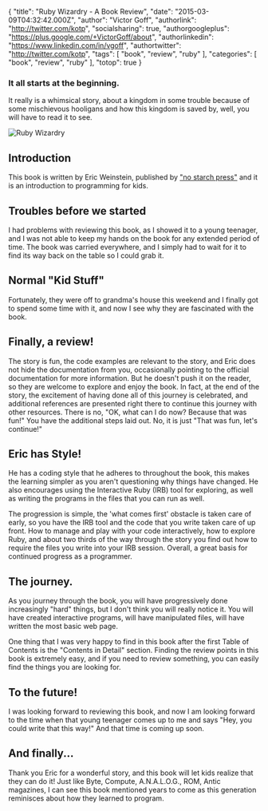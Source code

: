 {
    "title": "Ruby Wizardry - A Book Review",
    "date": "2015-03-09T04:32:42.000Z",
    "author": "Victor Goff",
    "authorlink": "http://twitter.com/kotp",
    "socialsharing": true,
    "authorgoogleplus": "https://plus.google.com/+VictorGoff/about",
    "authorlinkedin": "https://www.linkedin.com/in/vgoff",
    "authortwitter": "http://twitter.com/kotp",
    "tags": [
        "book",
        "review",
        "ruby"
    ],
    "categories": [
        "book",
        "review",
        "ruby"
    ],
    "totop": true
}
### It all starts at the beginning.
It really is a whimsical story, about a kingdom in some trouble because
of some mischievous hooligans and how this kingdom is saved by, well,
you will have to read it to see.  <!--more-->

![Ruby Wizardry](/blog/media/ruby_wizardry_front_cover.png "Ruby Wizardry")

## Introduction
This book is written by Eric Weinstein, published by ["no starch press"](http://www.nostarch.com/rubywizardry)
and it is an introduction to programming for kids.

## Troubles before we started
I had problems with reviewing this book, as I showed it to a young
teenager, and I was not able to keep my hands on the book for any
extended period of time.  The book was carried everywhere, and I simply
had to wait for it to find its way back on the table so I could grab it.

## Normal "Kid Stuff"
Fortunately, they were off to grandma's house this weekend and I finally
got to spend some time with it, and now I see why they are fascinated
with the book.

## Finally, a review!
The story is fun, the code examples are relevant to the story, and Eric
does not hide the documentation from you, occasionally pointing to the
official documentation for more information.  But he doesn't push it on
the reader, so they are welcome to explore and enjoy the book.  In fact,
at the end of the story, the excitement of having done all of this
journey is celebrated, and additional references are presented right
there to continue this journey with other resources.  There is no, "OK,
what can I do now?  Because that was fun!"  You have the additional
steps laid out.  No, it is just "That was fun, let's continue!"

## Eric has Style!
He has a coding style that he adheres to throughout the book, this makes
the learning simpler as you aren't questioning why things have changed.
He also encourages using the Interactive Ruby (IRB) tool for exploring,
as well as writing the programs in the files that you can run as well.

The progression is simple, the 'what comes first' obstacle is taken care
of early, so you have the IRB tool and the code that you write taken
care of up front.  How to manage and play with your code interactively,
how to explore Ruby, and about two thirds of the way through the story
you find out how to require the files you write into your IRB session.
Overall, a great basis for continued progress as a programmer.

## The journey.
As you journey through the book, you will have progressively done
increasingly "hard" things, but I don't think you will really notice it.
You will have created interactive programs, will have manipulated files,
will have written the most basic web page.

One thing that I was very happy to find in this book after the first
Table of Contents is the "Contents in Detail" section.  Finding the
review points in this book is extremely easy, and if you need to
review something, you can easily find the things you are looking for.

## To the future!
I was looking forward to reviewing this book, and now I am looking forward
to the time when that young teenager comes up to me and says "Hey, you
could write that this way!"  And that time is coming up soon.

## And finally...
Thank you Eric for a wonderful story, and this book will let kids
realize that they can do it! Just like Byte, Compute, A.N.A.L.O.G., ROM,
Antic magazines, I can see this book mentioned years to come as
this generation reminisces about how they learned to program.
